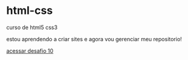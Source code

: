 # html-css
 curso de html5 css3

 estou aprendendo a criar sites e agora vou gerenciar meu repositorio!

 <a href="desafios/desafio10/">acessar desafio 10</a>
